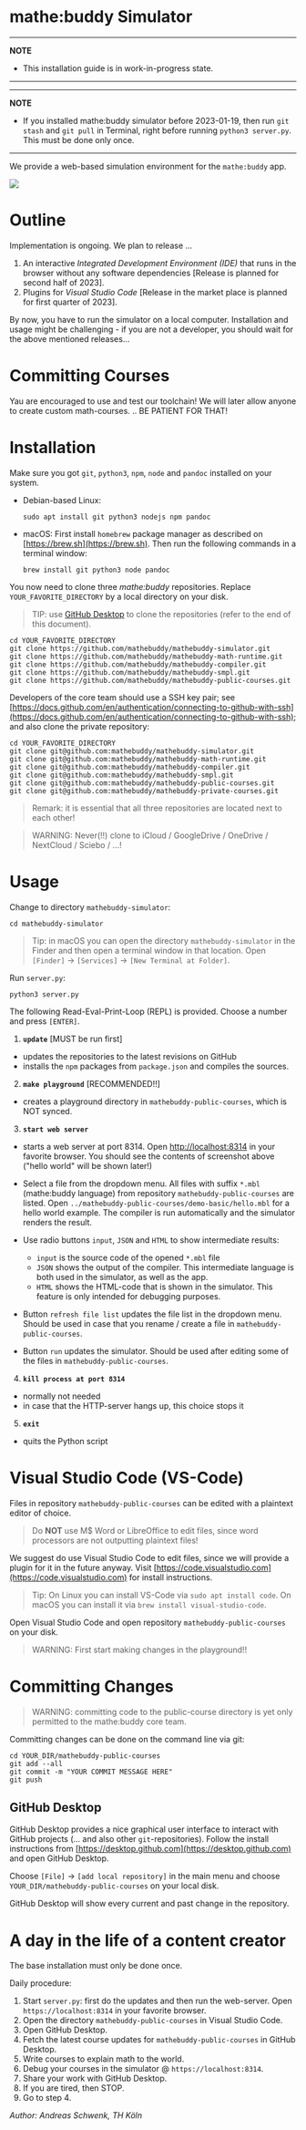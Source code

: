 # mathe:buddy Simulator

<!-- start-for-website -->

---

**NOTE**

- This installation guide is in work-in-progress state.

---

---

**NOTE**

- If you installed mathe:buddy simulator before 2023-01-19, then run `git stash` and `git pull` in Terminal, right before running `python3 server.py`. This must be done only once.

---

We provide a web-based simulation environment for the `mathe:buddy` app.

![](img/screenshot.png)

# Outline

Implementation is ongoing. We plan to release ...

1. An interactive _Integrated Development Environment (IDE)_ that runs in the browser without any software dependencies [Release is planned for second half of 2023].
2. Plugins for _Visual Studio Code_ [Release in the market place is planned for first quarter of 2023].

By now, you have to run the simulator on a local computer. Installation and usage might be challenging - if you are not a developer, you should wait for the above mentioned releases...

# Committing Courses

Yau are encouraged to use and test our toolchain! We will later allow anyone to create custom math-courses. .. BE PATIENT FOR THAT!

# Installation

Make sure you got `git`, `python3`, `npm`, `node` and `pandoc` installed on your system.

- Debian-based Linux:
  ```
  sudo apt install git python3 nodejs npm pandoc
  ```
- macOS:
  First install `homebrew` package manager as described on [https://brew.sh](https://brew.sh). Then run the following commands in a terminal window:
  ```
  brew install git python3 node pandoc
  ```

You now need to clone three _mathe:buddy_ repositories. Replace `YOUR_FAVORITE_DIRECTORY` by a local directory on your disk.

> TIP: use [GitHub Desktop](https://desktop.github.com) to clone the repositories (refer to the end of this document).

```
cd YOUR_FAVORITE_DIRECTORY
git clone https://github.com/mathebuddy/mathebuddy-simulator.git
git clone https://github.com/mathebuddy/mathebuddy-math-runtime.git
git clone https://github.com/mathebuddy/mathebuddy-compiler.git
git clone https://github.com/mathebuddy/mathebuddy-smpl.git
git clone https://github.com/mathebuddy/mathebuddy-public-courses.git
```

Developers of the core team should use a SSH key pair; see
[https://docs.github.com/en/authentication/connecting-to-github-with-ssh](https://docs.github.com/en/authentication/connecting-to-github-with-ssh); and also clone the private repository:

```
cd YOUR_FAVORITE_DIRECTORY
git clone git@github.com:mathebuddy/mathebuddy-simulator.git
git clone git@github.com:mathebuddy/mathebuddy-math-runtime.git
git clone git@github.com:mathebuddy/mathebuddy-compiler.git
git clone git@github.com:mathebuddy/mathebuddy-smpl.git
git clone git@github.com:mathebuddy/mathebuddy-public-courses.git
git clone git@github.com:mathebuddy/mathebuddy-private-courses.git
```

> Remark: it is essential that all three repositories are located next to each other!

> WARNING: Never(!!) clone to iCloud / GoogleDrive / OneDrive / NextCloud / Sciebo / ...!

# Usage

Change to directory `mathebuddy-simulator`:

```
cd mathebuddy-simulator
```

> Tip: in macOS you can open the directory `mathebuddy-simulator` in the Finder and then open a terminal window in that location. Open `[Finder]` $\to$ `[Services]` $\to$ `[New Terminal at Folder]`.

Run `server.py`:

```
python3 server.py
```

The following Read-Eval-Print-Loop (REPL) is provided.
Choose a number and press `[ENTER]`.

1. **`update`** [MUST be run first]

- updates the repositories to the latest revisions on GitHub
- installs the `npm` packages from `package.json` and compiles the sources.

2. **`make playground`** [RECOMMENDED!!]

- creates a playground directory in `mathebuddy-public-courses`, which is NOT synced.

3. **`start web server`**

- starts a web server at port 8314. Open [http://localhost:8314](http://localhost:8314) in your favorite browser. You should see the contents of screenshot above ("hello world" will be shown later!)

- Select a file from the dropdown menu. All files with suffix `*.mbl` (mathe:buddy language) from repository `mathebuddy-public-courses` are listed. Open `../mathebuddy-public-courses/demo-basic/hello.mbl` for a hello world example. The compiler is run automatically and the simulator renders the result.

- Use radio buttons `input`, `JSON` and `HTML` to show intermediate results:

  - `input` is the source code of the opened `*.mbl` file
  - `JSON` shows the output of the compiler. This intermediate language is both used in the simulator, as well as the app.
  - `HTML` shows the HTML-code that is shown in the simulator. This feature is only intended for debugging purposes.

- Button `refresh file list` updates the file list in the dropdown menu. Should be used in case that you rename / create a file in `mathebuddy-public-courses`.

- Button `run` updates the simulator. Should be used after editing some of the files in `mathebuddy-public-courses`.

4. **`kill process at port 8314`**

- normally not needed
- in case that the HTTP-server hangs up, this choice stops it

5. **`exit`**

- quits the Python script

# Visual Studio Code (VS-Code)

Files in repository `mathebuddy-public-courses` can be edited with a plaintext editor of choice.

> Do **NOT** use M$ Word or LibreOffice to edit files, since word processors are not outputting plaintext files!

We suggest do use Visual Studio Code to edit files, since we will provide a plugin for it in the future anyway. Visit [https://code.visualstudio.com](https://code.visualstudio.com) for install instructions.

> Tip: On Linux you can install VS-Code via `sudo apt install code`. On macOS you can install it via `brew install visual-studio-code`.

Open Visual Studio Code and open repository `mathebuddy-public-courses` on your disk.

> WARNING: First start making changes in the playground!!

# Committing Changes

> WARNING: committing code to the public-course directory is yet only permitted to the mathe:buddy core team.

Committing changes can be done on the command line via git:

```
cd YOUR_DIR/mathebuddy-public-courses
git add --all
git commit -m "YOUR COMMIT MESSAGE HERE"
git push
```

## GitHub Desktop

GitHub Desktop provides a nice graphical user interface to interact with GitHub projects (... and also other `git`-repositories). Follow the install instructions from [https://desktop.github.com](https://desktop.github.com) and open GitHub Desktop.

Choose `[File]` $\to$ `[add local repository]` in the main menu and choose `YOUR_DIR/mathebuddy-public-courses` on your local disk.

GitHub Desktop will show every current and past change in the repository.

# A day in the life of a content creator

The base installation must only be done once.

Daily procedure:

1. Start `server.py`: first do the updates and then run the web-server. Open `https://localhost:8314` in your favorite browser.
2. Open the directory `mathebuddy-public-courses` in Visual Studio Code.
3. Open GitHub Desktop.
4. Fetch the latest course updates for `mathebuddy-public-courses` in GitHub Desktop.
5. Write courses to explain math to the world.
6. Debug your courses in the simulator @ `https://localhost:8314`.
7. Share your work with GitHub Desktop.
8. If you are tired, then STOP.
9. Go to step 4.

_Author: Andreas Schwenk, TH Köln_
